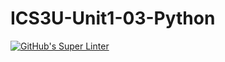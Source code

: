 # ICS3U-Unit1-03-Python

[![GitHub's Super Linter](https://github.com/Aleksandr-Ten/ICS3U-Unit1-03-Python/workflows/GitHub's%20Super%20Linter/badge.svg)](https://github.com/Aleksandr-Ten/ICS3U-Unit1-03-Python/actions)

